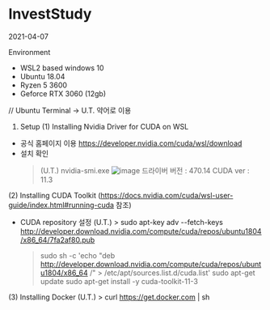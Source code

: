 # InvestStudy
2021-04-07

Environment 
 - WSL2 based windows 10
 - Ubuntu 18.04
 - Ryzen 5 3600
 - Geforce RTX 3060 (12gb)


// Ubuntu Terminal -> U.T. 약어로 이용

1. Setup
(1) Installing Nvidia Driver for CUDA on WSL
  - 공식 홈페이지 이용 https://developer.nvidia.com/cuda/wsl/download
  - 설치 확인
    > (U.T.) nvidia-smi.exe
  ![image](https://user-images.githubusercontent.com/33775481/115145492-ba83d680-a08c-11eb-9857-539a0bf11e89.png)
 드라이버 버전 : 470.14  CUDA ver : 11.3
 
(2) Installing CUDA Toolkit (https://docs.nvidia.com/cuda/wsl-user-guide/index.html#running-cuda 참조)
  - CUDA repository 설정
(U.T.) > sudo apt-key adv --fetch-keys http://developer.download.nvidia.com/compute/cuda/repos/ubuntu1804/x86_64/7fa2af80.pub
    > sudo sh -c 'echo "deb http://developer.download.nvidia.com/compute/cuda/repos/ubuntu1804/x86_64 /" > /etc/apt/sources.list.d/cuda.list'
    > sudo apt-get update
    > sudo apt-get install -y cuda-toolkit-11-3
   
(3) Installing Docker 
(U.T.) > curl https://get.docker.com | sh
  >
